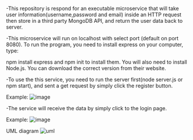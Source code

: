 -This repository is respond for an executable microservice that will take user information(username,password and email) inside an HTTP request then store in a third party MongoDB API, and return the user data back to server.

-This microservice will run on localhost with select port (default on port 8080). To run the program, you need to install express on your computer, type:

npm install express and npm init to install them. You will also need to install Node.js. You can download the correct version from their website.

-To use the this service, you need to run the server first(node server.js or npm start), and sent a get request by simply click the register button.

Example: 
![image](https://user-images.githubusercontent.com/55546624/181372913-6c0bc111-9ed2-4bd9-bc74-eb75c39e4637.png)


-The service will receive the data by simply click to the login page.

Example:
![image](https://user-images.githubusercontent.com/55546624/181373045-cd714d57-f83e-47cd-b98d-8b82031fc089.png)


UML diagram
![uml](https://user-images.githubusercontent.com/55546624/182706540-3a61428d-6471-4f43-9cb4-f8476beab50f.jpg)

